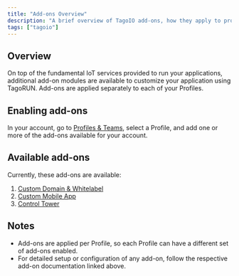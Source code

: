 ```yaml
---
title: "Add-ons Overview"
description: "A brief overview of TagoIO add-ons, how they apply to profiles, and the currently available add-ons with links to their documentation."
tags: ["tagoio"]
---
```


## Overview

On top of the fundamental IoT services provided to run your applications, additional add-on modules are available to customize your application using TagoRUN. Add-ons are applied separately to each of your Profiles.

## Enabling add-ons

In your account, go to [Profiles & Teams](link-to-profiles-and-teams), select a Profile, and add one or more of the add-ons available for your account.

## Available add-ons

Currently, these add-ons are available:

1. [Custom Domain & Whitelabel](link-to-custom-domain-whitelabel)
2. [Custom Mobile App](link-to-custom-mobile-app)
3. [Control Tower](link-to-control-tower)

## Notes

- Add-ons are applied per Profile, so each Profile can have a different set of add-ons enabled.
- For detailed setup or configuration of any add-on, follow the respective add-on documentation linked above.